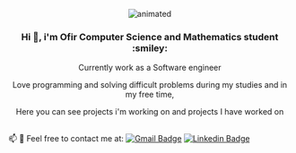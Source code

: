 
<p align="center">
  <img src="https://media1.giphy.com/media/qgQUggAC3Pfv687qPC/giphy.gif?cid=ecf05e47gd0lnuhznhrbe4pkf7hpx0f348va7dyp8nuitwey&rid=giphy.gif&ct=g/73709686/127783357-e09f847f-dea7-45b5-a80f-84ef5df66eb2.gif)" alt="animated" />
</p>

<h3 align="center">Hi 👋, i'm Ofir Computer Science and Mathematics student :smiley: </h3>

<p align="center">
Currently work as a Software engineer </p>

<p align="center">
Love programming and solving difficult problems during my studies and in my free time, </p>

<p align="center">
Here you can see projects i'm working on and projects I have worked on
</p>

<h2> </h2>

📫 💬 Feel free to contact me at:
 [![Gmail Badge](https://img.shields.io/badge/-ofirrr999@gmail.com-c14438?style=flat-square&logo=Gmail&logoColor=white&link=mailto:ofirrr999@gmail.com)](mailto:ofirrr999@gmail.com)
[![Linkedin Badge](https://img.shields.io/badge/-Linkedin-blue?style=flat-square&logo=Linkedin&logoColor=white&link=https://www.linkedin.com/in/ofir-ovadia/)](https://www.linkedin.com/in/ofir-ovadia/)

